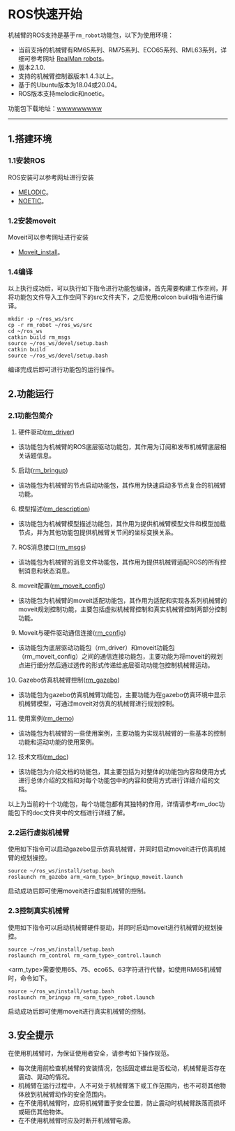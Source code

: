# ROS快速开始

机械臂的ROS支持是基于`rm_robot`功能包，以下为使用环境：
* 当前支持的机械臂有RM65系列、RM75系列、ECO65系列、RML63系列，详细可参考网址 [RealMan robots](http://www.realman-robotics.com/)。
* 版本2.1.0.
* 支持的机械臂控制器版本1.4.3以上。
* 基于的Ubuntu版本为18.04或20.04。
* ROS版本支持melodic和noetic。

功能包下载地址：[wwwwwwwww]()

---

## 1.搭建环境

### 1.1安装ROS

ROS安装可以参考网址进行安装
* [MELODIC](https://wiki.ros.org/melodic/Installation/Ubuntu)。
* [NOETIC](https://wiki.ros.org/noetic/Installation/Ubuntu)。

### 1.2安装moveit

Moveit可以参考网址进行安装
* [Moveit_install](http://docs.ros.org/en/melodic/api/moveit_tutorials/html/doc/getting_started/getting_started.html)。

### 1.4编译

以上执行成功后，可以执行如下指令进行功能包编译，首先需要构建工作空间，并将功能包文件导入工作空间下的src文件夹下，之后使用colcon build指令进行编译。

```ros
mkdir -p ~/ros_ws/src
cp -r rm_robot ~/ros_ws/src
cd ~/ros_ws
catkin build rm_msgs
source ~/ros_ws/devel/setup.bash
catkin build
source ~/ros_ws/devel/setup.bash
```

编译完成后即可进行功能包的运行操作。

## 2.功能运行

### 2.1功能包简介

1.	硬件驱动([rm_driver](https://github.com/RealManRobot/rm_robot/tree/V2.1.0/rm_driver))
* 该功能包为机械臂的ROS底层驱动功能包，其作用为订阅和发布机械臂底层相关话题信息。
5.	启动([rm_bringup](https://github.com/RealManRobot/rm_robot/tree/V2.1.0/rm_bringup))
* 该功能包为机械臂的节点启动功能包，其作用为快速启动多节点复合的机械臂功能。
6.	模型描述([rm_description](https://github.com/RealManRobot/rm_robot/tree/V2.1.0/rm_description))
* 该功能包为机械臂模型描述功能包，其作用为提供机械臂模型文件和模型加载节点，并为其他功能包提供机械臂关节间的坐标变换关系。
7.	ROS消息接口([rm_msgs](https://github.com/RealManRobot/rm_robot/tree/V2.1.0/rm_msgs))
* 该功能包为机械臂的消息文件功能包，其作用为提供机械臂适配ROS的所有控制消息和状态消息。
8.	moveit配置([rm_moveit_config](https://github.com/RealManRobot/rm_robot/tree/V2.1.0/rm_moveit_config))
* 该功能包为机械臂的moveit适配功能包，其作用为适配和实现各系列机械臂的moveit规划控制功能，主要包括虚拟机械臂控制和真实机械臂控制两部分控制功能。
9.	Moveit与硬件驱动通信连接([rm_config](https://github.com/RealManRobot/rm_robot/tree/V2.1.0/rm_control))
* 该功能包为底层驱动功能包（rm_driver）和moveit功能包（rm_moveit_config）之间的通信连接功能包，主要功能为将moveit的规划点进行细分然后通过透传的形式传递给底层驱动功能包控制机械臂运动。
10. Gazebo仿真机械臂控制([rm_gazebo](https://github.com/RealManRobot/rm_robot/tree/V2.1.0/rm_gazebo))
* 该功能包为gazebo仿真机械臂功能包，主要功能为在gazebo仿真环境中显示机械臂模型，可通过moveit对仿真的机械臂进行规划控制。
11. 使用案例([rm_demo](https://github.com/RealManRobot/rm_robot/tree/V2.1.0/rm_demo))
* 该功能包为机械臂的一些使用案例，主要功能为实现机械臂的一些基本的控制功能和运动功能的使用案例。
12. 技术文档([rm_doc](https://github.com/RealManRobot/rm_robot/tree/V2.1.0/rm_doc))
* 该功能包为介绍文档的功能包，其主要包括为对整体的功能包内容和使用方式进行总体介绍的文档和对每个功能包中的内容和使用方式进行详细介绍的文档。

以上为当前的十个功能包，每个功能包都有其独特的作用，详情请参考rm_doc功能包下的doc文件夹中的文档进行详细了解。

### 2.2运行虚拟机械臂

使用如下指令可以启动gazebo显示仿真机械臂，并同时启动moveit进行仿真机械臂的规划操控。

```ros
source ~/ros_ws/install/setup.bash
roslaunch rm_gazebo arm_<arm_type>_bringup_moveit.launch
```

启动成功后即可使用moveit进行虚拟机械臂的控制。

### 2.3控制真实机械臂

使用如下指令可以启动机械臂硬件驱动，并同时启动moveit进行机械臂的规划操控。

```ros
source ~/ros_ws/install/setup.bash
roslaunch rm_control rm_<arm_type>_control.launch
```

<arm_type>需要使用65、75、eco65、63字符进行代替，如使用RM65机械臂时，命令如下。

```ros
source ~/ros_ws/install/setup.bash
roslaunch rm_bringup rm_<arm_type>_robot.launch
```

启动成功后即可使用moveit进行真实机械臂的控制。

## 3.安全提示

在使用机械臂时，为保证使用者安全，请参考如下操作规范。
* 每次使用前检查机械臂的安装情况，包括固定螺丝是否松动，机械臂是否存在震动、晃动的情况。
* 机械臂在运行过程中，人不可处于机械臂落下或工作范围内，也不可将其他物体放到机械臂动作的安全范围内。
* 在不使用机械臂时，应将机械臂置于安全位置，防止震动时机械臂跌落而损坏或砸伤其他物体。
* 在不使用机械臂时应及时断开机械臂电源。
